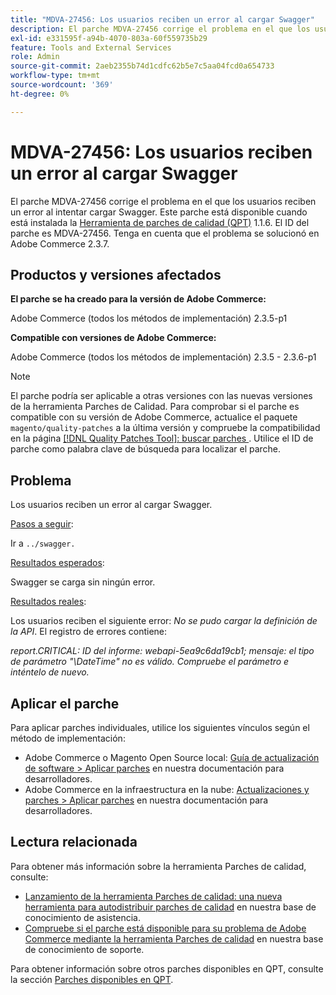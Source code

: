 ```yaml
---
title: "MDVA-27456: Los usuarios reciben un error al cargar Swagger"
description: El parche MDVA-27456 corrige el problema en el que los usuarios reciben un error al intentar cargar Swagger. Este parche está disponible cuando está instalada la [Quality Patches Tool (QPT)](https://experienceleague.adobe.com/en/docs/commerce-operations/upgrade-guide/patches/overview) 1.1.6. El ID del parche es MDVA-27456. Tenga en cuenta que el problema se solucionó en Adobe Commerce 2.3.7.
exl-id: e331595f-a94b-4070-803a-60f559735b29
feature: Tools and External Services
role: Admin
source-git-commit: 2aeb2355b74d1cdfc62b5e7c5aa04fcd0a654733
workflow-type: tm+mt
source-wordcount: '369'
ht-degree: 0%

---
```


# MDVA-27456: Los usuarios reciben un error al cargar Swagger

El parche MDVA-27456 corrige el problema en el que los usuarios reciben un error al intentar cargar Swagger. Este parche está disponible cuando está instalada la [Herramienta de parches de calidad (QPT)](https://experienceleague.adobe.com/en/docs/commerce-operations/upgrade-guide/patches/overview) 1.1.6. El ID del parche es MDVA-27456. Tenga en cuenta que el problema se solucionó en Adobe Commerce 2.3.7.

## Productos y versiones afectados

**El parche se ha creado para la versión de Adobe Commerce:**

Adobe Commerce (todos los métodos de implementación) 2.3.5-p1

**Compatible con versiones de Adobe Commerce:**

Adobe Commerce (todos los métodos de implementación) 2.3.5 - 2.3.6-p1

>[!NOTE]
>
>El parche podría ser aplicable a otras versiones con las nuevas versiones de la herramienta Parches de Calidad. Para comprobar si el parche es compatible con su versión de Adobe Commerce, actualice el paquete `magento/quality-patches` a la última versión y compruebe la compatibilidad en la página [[!DNL Quality Patches Tool]: buscar parches ](https://experienceleague.adobe.com/tools/commerce-quality-patches/index.html). Utilice el ID de parche como palabra clave de búsqueda para localizar el parche.

## Problema

Los usuarios reciben un error al cargar Swagger.

<u>Pasos a seguir</u>:

Ir a `../swagger.`

<u>Resultados esperados</u>:

Swagger se carga sin ningún error.

<u>Resultados reales</u>:

Los usuarios reciben el siguiente error: *No se pudo cargar la definición de la API*. El registro de errores contiene:

*report.CRITICAL: ID del informe: webapi-5ea9c6da19cb1; mensaje: el tipo de parámetro &quot;\DateTime&quot; no es válido. Compruebe el parámetro e inténtelo de nuevo.*

## Aplicar el parche

Para aplicar parches individuales, utilice los siguientes vínculos según el método de implementación:

* Adobe Commerce o Magento Open Source local: [Guía de actualización de software > Aplicar parches](https://experienceleague.adobe.com/en/docs/commerce-operations/tools/quality-patches-tool/usage) en nuestra documentación para desarrolladores.
* Adobe Commerce en la infraestructura en la nube: [Actualizaciones y parches > Aplicar parches](https://experienceleague.adobe.com/en/docs/commerce-cloud-service/user-guide/develop/upgrade/apply-patches) en nuestra documentación para desarrolladores.

## Lectura relacionada

Para obtener más información sobre la herramienta Parches de calidad, consulte:

* [Lanzamiento de la herramienta Parches de calidad: una nueva herramienta para autodistribuir parches de calidad](/help/announcements/adobe-commerce-announcements/magento-quality-patches-released-new-tool-to-self-serve-quality-patches.md) en nuestra base de conocimiento de asistencia.
* [Compruebe si el parche está disponible para su problema de Adobe Commerce mediante la herramienta Parches de calidad](/help/support-tools/patches-available-in-qpt-tool/check-patch-for-magento-issue-with-magento-quality-patches.md) en nuestra base de conocimiento de soporte.

Para obtener información sobre otros parches disponibles en QPT, consulte la sección [Parches disponibles en QPT](https://support.magento.com/hc/en-us/sections/360010506631-Patches-available-in-QPT-tool-).
